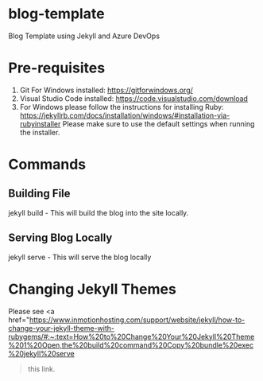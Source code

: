 # blog-template
Blog Template using Jekyll and Azure DevOps

# Pre-requisites

1. Git For Windows installed: https://gitforwindows.org/
2. Visual Studio Code installed: https://code.visualstudio.com/download
3. For Windows please follow the instructions for installing Ruby: https://jekyllrb.com/docs/installation/windows/#installation-via-rubyinstaller
Please make sure to use the default settings when running the installer.

# Commands

## Building File

jekyll build - This will build the blog into the site locally.

## Serving Blog Locally

jekyll serve - This will serve the blog locally

# Changing Jekyll Themes

Please see <a href="https://www.inmotionhosting.com/support/website/jekyll/how-to-change-your-jekyll-theme-with-rubygems/#:~:text=How%20to%20Change%20Your%20Jekyll%20Theme%201%20Open,the%20build%20command%20Copy%20bundle%20exec%20jekyll%20serve
>this link</a>.
